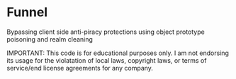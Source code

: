 # Funnel

Bypassing client side anti-piracy protections using object prototype poisoning and realm cleaning 

IMPORTANT: This code is for educational purposes only. I am not endorsing its usage for the violatation of local laws, copyright laws, or terms of service/end license agreements for any company.
